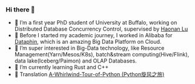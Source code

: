 ### Hi there 👋

- 🔭 I’m a first year PhD student of University at Buffalo, working on Distributed Database Concurrency Control, supervised by [Haonan Lu](https://sites.google.com/view/haonanlu/home)
- 👯 Before I started my academic journey, I worked in Alibaba for [Dataphin](https://www.aliyun.com/product/dataphin), which is an amazing Big Data Platform on Cloud.
- 🔭 I’m super interested in Big-Data technology, like Resource Management(Yarn/Mesos/K8s), batch&stream computing(Hive/Flink), data lake(Iceberg/Paimon) and OLAP Databases.
- 🌱 I’m currently learning Rust and C++
- :blue_book: Translation [A-Whirlwind-Tour-of-Python (Python旋风之旅)](https://github.com/SXKDZ/A-Whirlwind-Tour-of-Python)

<!--
**lisirrx/lisirrx** is a ✨ _special_ ✨ repository because its `README.md` (this file) appears on your GitHub profile.

Here are some ideas to get you started:

- 🔭 I’m currently working on ...
- 🌱 I’m currently learning ...
- 👯 I’m looking to collaborate on ...
- 🤔 I’m looking for help with ...
- 💬 Ask me about ...
- 📫 How to reach me: ...
- 😄 Pronouns: ...
- ⚡ Fun fact: ...
-->
